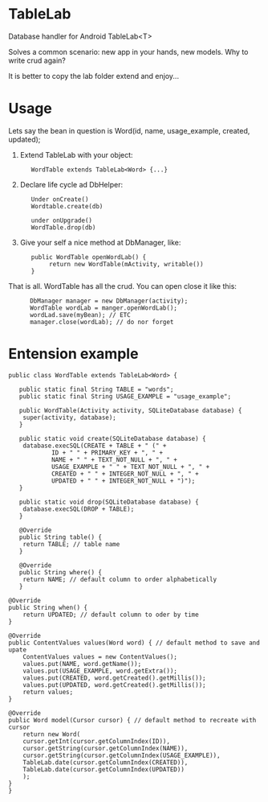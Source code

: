 # TableLab
Database handler for Android TableLab&lt;T>

Solves a common scenario: new app in your hands, new models. Why to write crud again? 

It is better to copy the lab folder extend and enjoy...

# Usage

Lets say the bean in question is Word(id, name, usage_example, created, updated);

1. Extend TableLab with your object: 

          WordTable extends TableLab<Word> {...}
          
2. Declare life cycle ad DbHelper: 

          Under onCreate()
          Wordtable.create(db) 
          
          under onUpgrade()
          WordTable.drop(db)

3. Give your self a nice method at DbManager, like: 

          public WordTable openWordLab() {
               return new WordTable(mActivity, writable())
          }


That is all. WordTable has all the crud. You can open close it like this:

          DbManager manager = new DbManager(activity);
          WordTable wordLab = manger.openWordLab();
          wordLad.save(myBean); // ETC
          manager.close(wordLab); // do nor forget


# Entension example

    public class WordTable extends TableLab<Word> {

       public static final String TABLE = "words";
       public static final String USAGE_EXAMPLE = "usage_example";

       public WordTable(Activity activity, SQLiteDatabase database) {
        super(activity, database);
       }

       public static void create(SQLiteDatabase database) {
        database.execSQL(CREATE + TABLE + " (" +
                ID + " " + PRIMARY_KEY + ", " +
                NAME + " " + TEXT_NOT_NULL + ", " +
                USAGE_EXAMPLE + " " + TEXT_NOT_NULL + ", " +
                CREATED + " " + INTEGER_NOT_NULL + ", " +
                UPDATED + " " + INTEGER_NOT_NULL + ")");
       }

       public static void drop(SQLiteDatabase database) {
        database.execSQL(DROP + TABLE);
       }

       @Override
       public String table() {
        return TABLE; // table name
       }

       @Override
       public String where() {
        return NAME; // default column to order alphabetically
       }

    @Override
    public String when() {
        return UPDATED; // default column to oder by time
    }

    @Override
    public ContentValues values(Word word) { // default method to save and upate
        ContentValues values = new ContentValues();
        values.put(NAME, word.getName());
        values.put(USAGE_EXAMPLE, word.getExtra());
        values.put(CREATED, word.getCreated().getMillis());
        values.put(UPDATED, word.getCreated().getMillis());
        return values;
    }

    @Override
    public Word model(Cursor cursor) { // default method to recreate with cursor
        return new Word(
        cursor.getInt(cursor.getColumnIndex(ID)),
        cursor.getString(cursor.getColumnIndex(NAME)),
        cursor.getString(cursor.getColumnIndex(USAGE_EXAMPLE)),
        TableLab.date(cursor.getColumnIndex(CREATED)),
        TableLab.date(cursor.getColumnIndex(UPDATED))
        );
    }
    }



